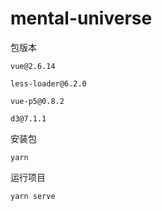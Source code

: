 # mental-universe

包版本

`vue@2.6.14`

`less-loader@6.2.0`

`vue-p5@0.8.2`

`d3@7.1.1`

安装包

`yarn`

运行项目

`yarn serve`